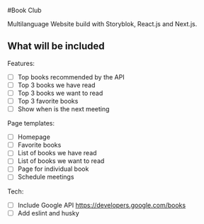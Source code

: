 #Book Club

Multilanguage Website build with Storyblok, React.js and Next.js.

## What will be included

Features:
- [ ] Top books recommended by the API
- [ ] Top 3 books we have read
- [ ] Top 3 books we want to read
- [ ] Top 3 favorite books
- [ ] Show when is the next meeting

Page templates:
- [ ] Homepage
- [ ] Favorite books
- [ ] List of books we have read
- [ ] List of books we want to read
- [ ] Page for individual book
- [ ] Schedule meetings

Tech:
- [ ] Include Google API https://developers.google.com/books
- [ ] Add eslint and husky